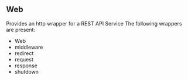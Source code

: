 ## Web

Provides an http wrapper for a REST API Service
The following wrappers are present:

- Web
- middleware
- redirect
- request
- response
- shutdown
